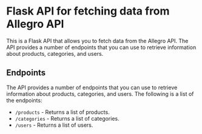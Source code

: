 # Flask API for fetching data from Allegro API

This is a Flask API that allows you to fetch data from the Allegro API. The API provides a number of endpoints that you can use to retrieve information about products, categories, and users.

## Endpoints

The API provides a number of endpoints that you can use to retrieve information about products, categories, and users. The following is a list of the endpoints:

* `/products` - Returns a list of products.
* `/categories` - Returns a list of categories.
* `/users` - Returns a list of users.